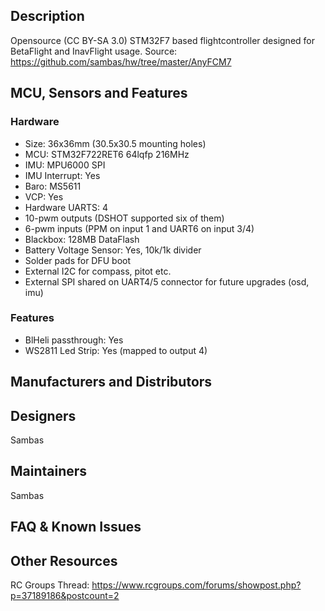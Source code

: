 ## Description

Opensource (CC BY-SA 3.0) STM32F7 based flightcontroller designed for BetaFlight and InavFlight usage.
Source: https://github.com/sambas/hw/tree/master/AnyFCM7

## MCU, Sensors and Features

### Hardware
  - Size: 36x36mm (30.5x30.5 mounting holes)
  - MCU: STM32F722RET6 64lqfp 216MHz
  - IMU: MPU6000 SPI
  - IMU Interrupt: Yes
  - Baro: MS5611
  - VCP: Yes
  - Hardware UARTS: 4
  - 10-pwm outputs (DSHOT supported six of them)
  - 6-pwm inputs (PPM on input 1 and UART6 on input 3/4)
  - Blackbox: 128MB DataFlash
  - Battery Voltage Sensor: Yes, 10k/1k divider
  - Solder pads for DFU boot
  - External I2C for compass, pitot etc.
  - External SPI shared on UART4/5 connector for future upgrades (osd, imu)

### Features
  - BlHeli passthrough: Yes
  - WS2811 Led Strip: Yes (mapped to output 4)

## Manufacturers and Distributors

## Designers
Sambas

## Maintainers
Sambas

## FAQ & Known Issues

## Other Resources

RC Groups Thread: https://www.rcgroups.com/forums/showpost.php?p=37189186&postcount=2
